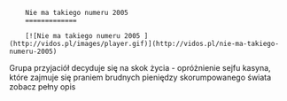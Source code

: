 
        Nie ma takiego numeru 2005 
        =============
        
        [![Nie ma takiego numeru 2005 ](http://vidos.pl/images/player.gif)](http://vidos.pl/nie-ma-takiego-numeru-2005)
        
        
 Grupa przyjaciół decyduje się na skok życia - opróżnienie sejfu kasyna, które zajmuje się praniem brudnych pieniędzy skorumpowanego świata zobacz pełny opis
    